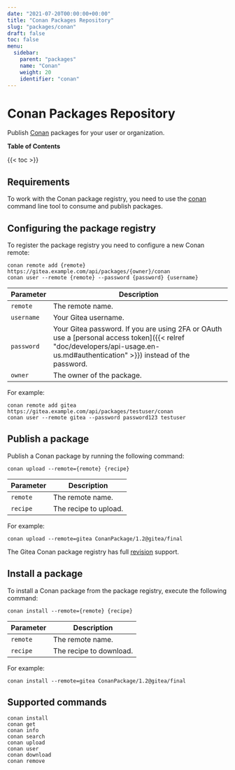 ```yaml
---
date: "2021-07-20T00:00:00+00:00"
title: "Conan Packages Repository"
slug: "packages/conan"
draft: false
toc: false
menu:
  sidebar:
    parent: "packages"
    name: "Conan"
    weight: 20
    identifier: "conan"
---
```


# Conan Packages Repository

Publish [Conan](https://conan.io/) packages for your user or organization.

**Table of Contents**

{{< toc >}}

## Requirements

To work with the Conan package registry, you need to use the [conan](https://conan.io/downloads.html) command line tool to consume and publish packages.

## Configuring the package registry

To register the package registry you need to configure a new Conan remote:

```shell
conan remote add {remote} https://gitea.example.com/api/packages/{owner}/conan
conan user --remote {remote} --password {password} {username}
```

| Parameter  | Description |
| -----------| ----------- |
| `remote`   | The remote name. |
| `username` | Your Gitea username. |
| `password` | Your Gitea password. If you are using 2FA or OAuth use a [personal access token]({{< relref "doc/developers/api-usage.en-us.md#authentication" >}}) instead of the password. |
| `owner`    | The owner of the package. |

For example:

```shell
conan remote add gitea https://gitea.example.com/api/packages/testuser/conan
conan user --remote gitea --password password123 testuser
```

## Publish a package

Publish a Conan package by running the following command:

```shell
conan upload --remote={remote} {recipe}
```

| Parameter | Description |
| ----------| ----------- |
| `remote`  | The remote name. |
| `recipe`  | The recipe to upload. |

For example:

```shell
conan upload --remote=gitea ConanPackage/1.2@gitea/final
```

The Gitea Conan package registry has full [revision](https://docs.conan.io/en/latest/versioning/revisions.html) support.

## Install a package

To install a Conan package from the package registry, execute the following command:

```shell
conan install --remote={remote} {recipe}
```

| Parameter | Description |
| ----------| ----------- |
| `remote`  | The remote name. |
| `recipe`  | The recipe to download. |

For example:

```shell
conan install --remote=gitea ConanPackage/1.2@gitea/final
```

## Supported commands

```
conan install
conan get
conan info
conan search
conan upload
conan user
conan download
conan remove
```
